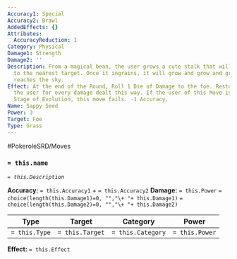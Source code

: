 ```yaml
---
Accuracy1: Special
Accuracy2: Brawl
AddedEffects: {}
Attributes:
  AccuracyReduction: 1
Category: Physical
Damage1: Strength
Damage2: ''
Description: From a magical bean, the user grows a cute stalk that will attach itself
  to the nearest target. Once it ingrains, it will grow and grow and grow until it
  reaches the sky.
Effect: At the end of the Round, Roll 1 Die of Damage to the foe. Restore 1 HP to
  the user for every damage dealt this way. If the user of this Move is at its Final
  Stage of Evolution, this move fails. -1 Accuracy.
Name: Sappy Seed
Power: 3
Target: Foe
Type: Grass
---
```


#PokeroleSRD/Moves

### `= this.name`
*`= this.Description`*

**Accuracy:** `= this.Accuracy1` + `= this.Accuracy2`
**Damage:** `= this.Power` `= choice(length(this.Damage1)=0, "","\+ "+ this.Damage1)` `= choice(length(this.Damage2)=0, "","\+ "+ this.Damage2)`

| Type          | Target          | Category          | Power          |
| ------------- | --------------- | ----------------  | -------------- |
| `= this.Type` | `= this.Target` | `= this.Category` | `= this.Power` | 

**Effect:** `= this.Effect`